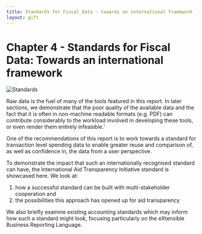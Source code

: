 ```yaml
---
title: Standards for Fiscal Data - towards an international framework 
layout: gift
---
```


# Chapter 4 - Standards for Fiscal Data:  Towards an international framework 

![Standards](http://farm9.staticflickr.com/8020/7274043974_8ab42aefa1_o.gif)

Raw data is the fuel of many of the tools featured in this report. In later sections, we demonstrate that the poor quality of the available data and the fact that it is often in non-machine readable formats (e.g. PDF) can contribute considerably to the workload involved in developing these tools, or even render them entirely infeasible.’ 


One of the recommendations of this report is to work towards a standard for transaction level spending data to enable greater reuse and comparison of, as well as confidence in, the data from a user perspective. 


To demonstrate the impact that such an internationally recognised standard can have, the International Aid Transparency Initiative standard is showcased here. We look at: 

1. how a successful standard can be built with multi-stakeholder cooperation and 
2. the possibilities this approach has opened up for aid transparency 

We also briefly examine existing accounting standards which may inform how such a standard might look, focusing particularly on the eXtensible Business Reporting Language.